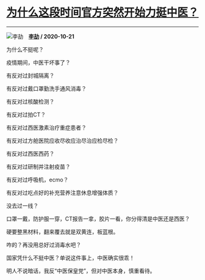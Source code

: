 # [为什么这段时间官方突然开始力挺中医？](https://www.zhihu.com/answer/1534908122)

-----------------------------------------------------------------

![李劼](https://pic1.zhimg.com/v2-0642d537f6143861b150cd5c8f9516a5.jpg?source=1940ef5c "李劼")&emsp;**[李劼](https://www.zhihu.com/people/li-jie-1-2) / 2020-10-21**

为什么不挺呢？

疫情期间，中医干坏事了？

有反对过封城隔离？

有反对过戴口罩勤洗手通风消毒？

有反对过核酸检测？

有反对过拍CT？

有反对过西医激素治疗重症患者？

有反对过方舱医院应收尽收应治尽治应检尽检？

有反对过西医西药？

有反对过研制并注射疫苗？

有反对过呼吸机，ecmo？

有反对过吃点好的补充营养注意休息增强体质？

没去过一线？

口罩一戴，防护服一穿，CT报告一拿，胶片一看，你分得清是中医还是西医？

硬要整黑材料，翻来覆去就是双黄连，板蓝根。

咋的？再没用总好过消毒水吧？

国家凭什么不挺中医？单说这件事上，中医确实很乖！

明人不说暗话，我反“中医保皇党”，但对中医本身，慎重看待。

